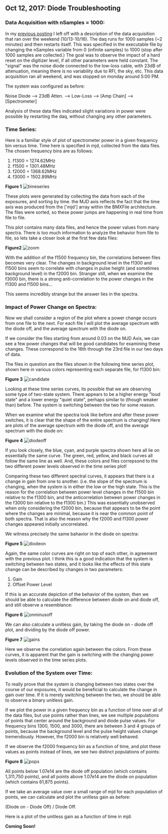 ## Oct 12, 2017: Diode Troubleshooting

### Data Acquisition with nSamples = 1000:

In my [previous posting](../20171012_DiodeTest) I left off with a description of
the data acquisition that ran over the weekend (10/13-10/16). The daq runs for 1000 samples
(~2 minutes) and then restarts itself. This was specified in the executable file
by changing the nSamples variable from 0 (infinite samples) to 1000 (stop after
1000 samples are collected.) The goal was to observe the impact of a hard reset
on the digitizer level, if all other parameters were held
constant. The "signal" was the noise diode connected to the low-loss cable, with
23dB of attenuation, meaning there is no variability due to RFI, the sky,
etc. This data acquisition ran all weekend, and was stopped on monday around 5:00 PM. 

The system was configured as before:

Noise Diode --> 23dB Atten. --> Low-Loss --> [Amp Chain] --> [Spectrometer]

Analysis of these data files indicated slight variations in power were possible
by restarting the daq, without changing any other parameters.

### Time Series:

Here is a familiar style of plot of spectrometer power in a given frequency bin
versus time. Time here is specified in mjd, collected from the data files. The
chosen frequency bins are as follows:

1) f1300 = 1274.62MHz
2) f1500 = 1301.48MHz
3) f2000 = 1368.62MHz 
4) f3000 = 1502.89MHz

**Figure 1**
![timeseries](Time_Series_1014_1015.png)

These plots were generated by collecting the data from each of the exposures,
and sorting by time. the MJD axis reflects the fact that the time axis was
produced from the ['mjd'] array within the BMXFile architecture. The files were
sorted, so these power jumps are happening in real time from file to file.

This plot contains many data files, and hence the power values from many
spectra. There is too much information to analyze the behavior from file to
file, so lets take a closer look at the first few data files:

**Figure2**
![zoom](ZoomedTS.png)

With the addition of the f1500 frequency bin, the correlations between files
becomes very clear. The changes in background level in the f1300 and f1500 bins
seem to correlate with changes in pulse height (and sometimes background level)
in the f2000 bin. Stranger still, when we examine the f3000 bin, there is a
strong anti-correlation to the power changes in the f1300 and f1500 bins...

This seems incredibly strange but the answer lies in the spectra.

### Impact of Power Change on Spectra:

Now we shall consider a region of the plot where a power change occurs from one
file to the next. For each file I will plot the average spectrum with the diode
off, and the average spectrum with the diode on.

If we consider the files starting from around 0.03 on the MJD Axis, we can see a
few power changes that will be good candidates for examining these changes.
These correspond to the 16th through the 23rd file in our two days of data.

The files in question are the files shown in the following time series plot,
shown here in various colors representing each separate file, for f1300 bin:

**Figure 3**
![candidate](TSswitching.png)

Looking at these time series curves, its possible that we are observing some
type of two-state system. There appears to be a higher energy "loud state" and a
lower energy "quiet state", perhaps similar to (though weaker than) before. The
system is switching between the two for some reason.

When we examine what the spectra look like before and after these power
switches, it is clear that the shape of the entire spectrum is changing! Here
are plots of the average spectrum with the diode off, and the average spectrum
with the diode on:

**Figure 4**
![diodeoff](diodeoffspectrum.png)

If you look closely, the blue, cyan, and purple spectra shown here all lie on
essentially the same curve. The green, red, yellow, and black curves all follow
the same line as well. And, these colors and files correpsond to the two
different power levels observed in the time series plot!

Comparing these two different spectral curves, it appears that there is a change
in gain from one to another. (i.e. the slope of the spectrum is changing, when
the system is in either the low or the high state. This is the reason for the
correlation between power level changes in the f1500 bin relative to the f1300
bin, and the anticorrelation between power changes in the f3000 bin relative to
the f1300 bin.) This was essentially unobserved when only considering the f2000
bin, because that appears to be the point where the changes are minimal, because
it is near the common point of both spectra. That is also the reason why the
f2000 and f1300 power changes appeared initially uncorrelated.

We witness precisely the same bahavior in the diode on spectra:

**Figure 5**
![diodeon](diodeonspectrum.png)

Again, the same color curves are right on top of each other, in agreement with
the previous plot. I think this is a good indication that the system is
switching between two states, and it looks like the effects of this state change can be
described by changes in two parameters:

1) Gain
2) Offset Power Level

If this is an accurate depiction of the behavior of the system, then we should
be able to calculate the difference between diode on and diode off, and still
observe a resemblance:

**Figure 6**
![onminusoff](OnMinusOff.png)

We can also calculate a unitless gain, by taking the diode on - diode off plot,
and dividing by the diode off power. 

**Figure 7**
![gains](UnitlessGain.png)

Here we observe the correlation again between the colors. From these curves, it
is apparent that the gain is switching with the changing power levels observed
in the time series plots.
 
### Evolution of the System over Time:

To really prove that the system is changing between two states over the course
of our exposures, it would be beneficial to calculate the change in gain over
time. If it is merely switching between the two, we should be able to observe a
binary unitless gain.

If we plot the power in a given frequency bin as a function of time over all of
the data files, but use points rather than lines, we see multiple populations of
points that center around the background and diode pulse values. For frequency
bins 1300, 1500, and 3000, there are between 3 and 4 groups of points, because
the background level and the pulse height values change tremendously. However,
the f2000 bin is relatively well behaved.

If we observe the f2000 frequency bin as a function of time, and plot these
values as points instead of lines, we see two distinct populations of points:

**Figure 8**
![pops](f2000populations.png)

All points below 1.07e14 are the diode off population (which contains 1,311,750 points), and all points above
1.07e14 are the diode on population (which contains 61,875 points).

If we take an average value over a small range of mjd for each population of
points, we can calculate and plot the unitless gain as before:
 
(Diode on - Diode Off) / Diode Off.

Here is a plot of the unitless gain as a function of time in mjd:

**Coming Soon!**


